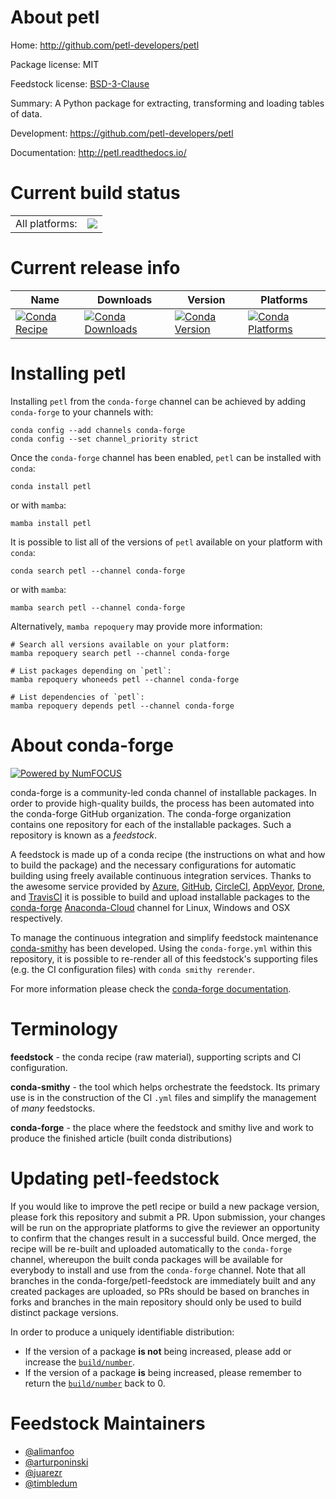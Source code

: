 About petl
==========

Home: http://github.com/petl-developers/petl

Package license: MIT

Feedstock license: [BSD-3-Clause](https://github.com/conda-forge/petl-feedstock/blob/main/LICENSE.txt)

Summary: A Python package for extracting, transforming and loading tables of data.

Development: https://github.com/petl-developers/petl

Documentation: http://petl.readthedocs.io/

Current build status
====================


<table><tr><td>All platforms:</td>
    <td>
      <a href="https://dev.azure.com/conda-forge/feedstock-builds/_build/latest?definitionId=4064&branchName=main">
        <img src="https://dev.azure.com/conda-forge/feedstock-builds/_apis/build/status/petl-feedstock?branchName=main">
      </a>
    </td>
  </tr>
</table>

Current release info
====================

| Name | Downloads | Version | Platforms |
| --- | --- | --- | --- |
| [![Conda Recipe](https://img.shields.io/badge/recipe-petl-green.svg)](https://anaconda.org/conda-forge/petl) | [![Conda Downloads](https://img.shields.io/conda/dn/conda-forge/petl.svg)](https://anaconda.org/conda-forge/petl) | [![Conda Version](https://img.shields.io/conda/vn/conda-forge/petl.svg)](https://anaconda.org/conda-forge/petl) | [![Conda Platforms](https://img.shields.io/conda/pn/conda-forge/petl.svg)](https://anaconda.org/conda-forge/petl) |

Installing petl
===============

Installing `petl` from the `conda-forge` channel can be achieved by adding `conda-forge` to your channels with:

```
conda config --add channels conda-forge
conda config --set channel_priority strict
```

Once the `conda-forge` channel has been enabled, `petl` can be installed with `conda`:

```
conda install petl
```

or with `mamba`:

```
mamba install petl
```

It is possible to list all of the versions of `petl` available on your platform with `conda`:

```
conda search petl --channel conda-forge
```

or with `mamba`:

```
mamba search petl --channel conda-forge
```

Alternatively, `mamba repoquery` may provide more information:

```
# Search all versions available on your platform:
mamba repoquery search petl --channel conda-forge

# List packages depending on `petl`:
mamba repoquery whoneeds petl --channel conda-forge

# List dependencies of `petl`:
mamba repoquery depends petl --channel conda-forge
```


About conda-forge
=================

[![Powered by
NumFOCUS](https://img.shields.io/badge/powered%20by-NumFOCUS-orange.svg?style=flat&colorA=E1523D&colorB=007D8A)](https://numfocus.org)

conda-forge is a community-led conda channel of installable packages.
In order to provide high-quality builds, the process has been automated into the
conda-forge GitHub organization. The conda-forge organization contains one repository
for each of the installable packages. Such a repository is known as a *feedstock*.

A feedstock is made up of a conda recipe (the instructions on what and how to build
the package) and the necessary configurations for automatic building using freely
available continuous integration services. Thanks to the awesome service provided by
[Azure](https://azure.microsoft.com/en-us/services/devops/), [GitHub](https://github.com/),
[CircleCI](https://circleci.com/), [AppVeyor](https://www.appveyor.com/),
[Drone](https://cloud.drone.io/welcome), and [TravisCI](https://travis-ci.com/)
it is possible to build and upload installable packages to the
[conda-forge](https://anaconda.org/conda-forge) [Anaconda-Cloud](https://anaconda.org/)
channel for Linux, Windows and OSX respectively.

To manage the continuous integration and simplify feedstock maintenance
[conda-smithy](https://github.com/conda-forge/conda-smithy) has been developed.
Using the ``conda-forge.yml`` within this repository, it is possible to re-render all of
this feedstock's supporting files (e.g. the CI configuration files) with ``conda smithy rerender``.

For more information please check the [conda-forge documentation](https://conda-forge.org/docs/).

Terminology
===========

**feedstock** - the conda recipe (raw material), supporting scripts and CI configuration.

**conda-smithy** - the tool which helps orchestrate the feedstock.
                   Its primary use is in the construction of the CI ``.yml`` files
                   and simplify the management of *many* feedstocks.

**conda-forge** - the place where the feedstock and smithy live and work to
                  produce the finished article (built conda distributions)


Updating petl-feedstock
=======================

If you would like to improve the petl recipe or build a new
package version, please fork this repository and submit a PR. Upon submission,
your changes will be run on the appropriate platforms to give the reviewer an
opportunity to confirm that the changes result in a successful build. Once
merged, the recipe will be re-built and uploaded automatically to the
`conda-forge` channel, whereupon the built conda packages will be available for
everybody to install and use from the `conda-forge` channel.
Note that all branches in the conda-forge/petl-feedstock are
immediately built and any created packages are uploaded, so PRs should be based
on branches in forks and branches in the main repository should only be used to
build distinct package versions.

In order to produce a uniquely identifiable distribution:
 * If the version of a package **is not** being increased, please add or increase
   the [``build/number``](https://docs.conda.io/projects/conda-build/en/latest/resources/define-metadata.html#build-number-and-string).
 * If the version of a package **is** being increased, please remember to return
   the [``build/number``](https://docs.conda.io/projects/conda-build/en/latest/resources/define-metadata.html#build-number-and-string)
   back to 0.

Feedstock Maintainers
=====================

* [@alimanfoo](https://github.com/alimanfoo/)
* [@arturponinski](https://github.com/arturponinski/)
* [@juarezr](https://github.com/juarezr/)
* [@timbledum](https://github.com/timbledum/)


<!-- dummy commit to enable rerendering -->

